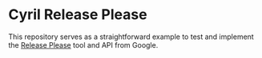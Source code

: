 # Cyril Release Please

This repository serves as a straightforward example to test and implement the [Release Please](https://github.com/googleapis/release-please-action) tool and API from Google.